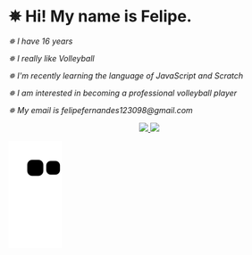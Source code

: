 # ✵ Hi! My name is Felipe.
_✵ I have 16 years_

_✵ I really like Volleyball_

_✵ I'm recently learning the language of JavaScript and Scratch_

_✵ I am interested in becoming a professional volleyball player_

_✵ My email is felipefernandes123098@gmail.com_

<div align="center">
  <a href="https://github.com/Felipe-Guedes">
  <img height="180em" src="https://github-readme-stats.vercel.app/api?username=Felipe-Guedes&show_icons=true&theme=great-gatsby&include_all_commits=true&count_private=true"/>
  <img height="180em" src="https://github-readme-stats.vercel.app/api/top-langs/?username=Felipe-Guedes&layout=compact&langs_count=7&theme=great-gatsby"/>
</div>
 
 ![Snake animation](https://github.com/rafaballerini/rafaballerini/blob/output/github-contribution-grid-snake.svg)
